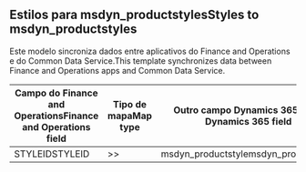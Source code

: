 ## <a name="styles-to-msdyn_productstyles"></a><span data-ttu-id="1aaeb-101">Estilos para msdyn_productstyles</span><span class="sxs-lookup"><span data-stu-id="1aaeb-101">Styles to msdyn_productstyles</span></span>

<span data-ttu-id="1aaeb-102">Este modelo sincroniza dados entre aplicativos do Finance and Operations e do Common Data Service.</span><span class="sxs-lookup"><span data-stu-id="1aaeb-102">This template synchronizes data between Finance and Operations apps and Common Data Service.</span></span>

<span data-ttu-id="1aaeb-103">Campo do Finance and Operations</span><span class="sxs-lookup"><span data-stu-id="1aaeb-103">Finance and Operations field</span></span> | <span data-ttu-id="1aaeb-104">Tipo de mapa</span><span class="sxs-lookup"><span data-stu-id="1aaeb-104">Map type</span></span> | <span data-ttu-id="1aaeb-105">Outro campo Dynamics 365</span><span class="sxs-lookup"><span data-stu-id="1aaeb-105">Other Dynamics 365 field</span></span> | <span data-ttu-id="1aaeb-106">Valor padrão</span><span class="sxs-lookup"><span data-stu-id="1aaeb-106">Default value</span></span>
---|---|---|---
<span data-ttu-id="1aaeb-107">STYLEID</span><span class="sxs-lookup"><span data-stu-id="1aaeb-107">STYLEID</span></span> | >> | <span data-ttu-id="1aaeb-108">msdyn_productstyle</span><span class="sxs-lookup"><span data-stu-id="1aaeb-108">msdyn_productstyle</span></span> | 
